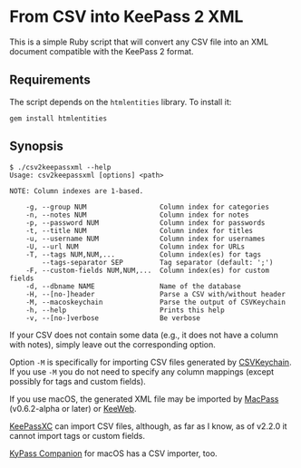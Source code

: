 # From CSV into KeePass 2 XML

This is a simple Ruby script that will convert any CSV file into an XML document
compatible with the KeePass 2 format.

## Requirements

The script depends on the `htmlentities` library. To install it:

```
gem install htmlentities
```


## Synopsis

```
$ ./csv2keepassxml --help
Usage: csv2keepassxml [options] <path>

NOTE: Column indexes are 1-based.

    -g, --group NUM                  Column index for categories
    -n, --notes NUM                  Column index for notes
    -p, --password NUM               Column index for passwords
    -t, --title NUM                  Column index for titles
    -u, --username NUM               Column index for usernames
    -U, --url NUM                    Column index for URLs
    -T, --tags NUM,NUM,...           Column index(es) for tags
        --tags-separator SEP         Tag separator (default: ';')
    -F, --custom-fields NUM,NUM,...  Column index(es) for custom fields
    -d, --dbname NAME                Name of the database
    -H, --[no-]header                Parse a CSV with/without header
    -M, --macoskeychain              Parse the output of CSVKeychain
    -h, --help                       Prints this help
    -v, --[no-]verbose               Be verbose
```

If your CSV does not contain some data (e.g., it does not have a column with
notes), simply leave out the corresponding option.

Option `-M` is specifically for importing CSV files generated by
[CSVKeychain](https://github.com/lifepillar/CSVKeychain). If you use `-M` you
do not need to specify any column mappings (except possibly for tags and custom
fields).

If you use macOS, the generated XML file may be imported by
[MacPass](https://github.com/mstarke/MacPass) (v0.6.2-alpha or later) or
[KeeWeb](https://keeweb.info).

[KeePassXC](https://github.com/keepassxreboot/keepassxc) can import CSV files,
although, as far as I know, as of v2.2.0 it cannot import tags or custom
fields.

[KyPass Companion](http://www.kyuran.be/software/kypass4mac/) for macOS has
a CSV importer, too.

